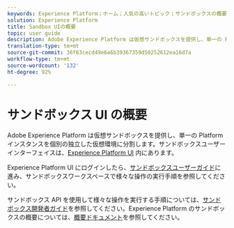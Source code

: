 ```yaml
---
keywords: Experience Platform；ホーム；人気の高いトピック；サンドボックスの概要
solution: Experience Platform
title: Sandbox UIの概要
topic: user guide
description: Adobe Experience Platform は仮想サンドボックスを提供し、単一の Platform インスタンスを個別の独立した仮想環境に分割します。サンドボックスユーザーインターフェイスは、Experience Platform UI 内にあります。
translation-type: tm+mt
source-git-commit: 36f63cecd49e6a6b39367359d50252612ea16d7a
workflow-type: tm+mt
source-wordcount: '132'
ht-degree: 92%

---
```



# サンドボックス UI の概要


Adobe Experience Platform は仮想サンドボックスを提供し、単一の Platform インスタンスを個別の独立した仮想環境に分割します。サンドボックスユーザーインターフェイスは、[Experience Platform UI](https://platform.adobe.com) 内にあります。

Experience Platform UI にログインしたら、[サンドボックスユーザーガイド](user-guide.md)に進み、サンドボックスワークスペースで様々な操作の実行手順を参照してください。

サンドボックス API を使用して様々な操作を実行する手順については、[サンドボックス開発者ガイド](../api/getting-started.md)を参照してください。Experience Platform のサンドボックスの概要については、[概要ドキュメント](../home.md)を参照してください。

